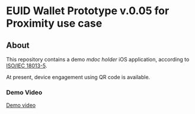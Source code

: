 # EUID Wallet Prototype v.0.05 for Proximity use case

## About

This repository contains a demo *mdoc holder* iOS application, according to [ISO/IEC 18013-5](https://www.iso.org/standard/69084.html).

At present, device engagement using QR code is available.

### Demo Video

[Demo video](mdoc-holderTests/Video/RocketSim_Recording_iPhone_14_Pro_2023-06-27_10.22.04.mp4)
